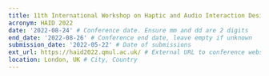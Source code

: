 ```yaml
---
title: 11th International Workshop on Haptic and Audio Interaction Design
acronym: HAID 2022
date: '2022-08-24' # Conference date. Ensure mm and dd are 2 digits
end_date: '2022-08-26' # Conference end date, leave empty if unknown
submission_date: '2022-05-22' # Date of submissions
ext_url: https://haid2022.qmul.ac.uk/ # External URL to conference website
location: London, UK # City, Country
---
```

